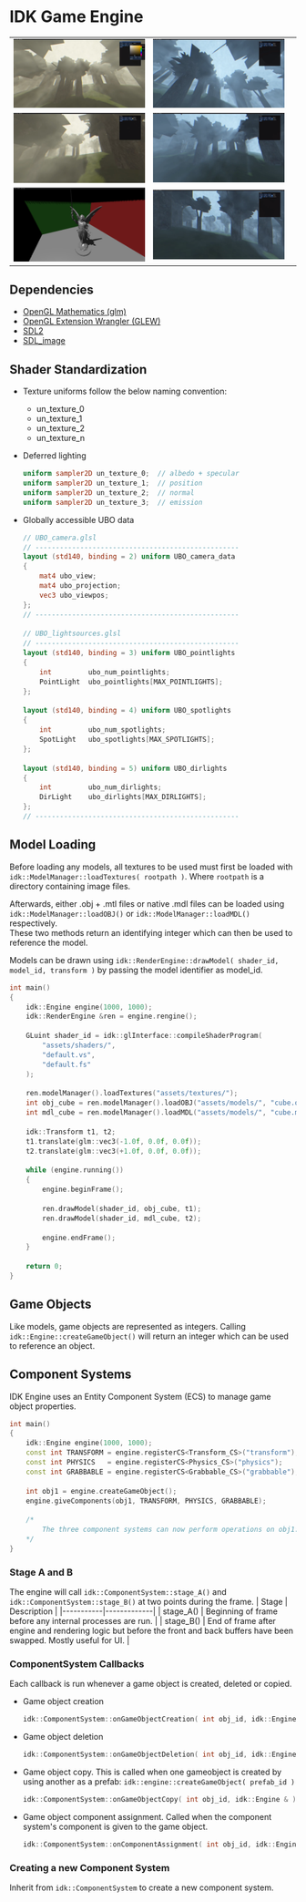 
<!-- ## Native Model Format

idk.db acts as a database for model and texture data.

| Extension | Purpose |
|-----------|---------|
| `.idktex` | Binary texture data in 8bpc rgba format |
| `.idkvts` | Binary vertex data in 32-bit format |
| `.idkmdl` | Pain text header file, pairs texture IDs with .idkvts files |


### .idktex
The first 32 bits stores the number of values to be read. \
A 16x16 image contains 256 rgba values, so the first 32 bits will be 1024 (4x256).
```txt
num_values  r g b a  r g b a  r g b a  r g b a
```


### .idkmdl
```txt
textureID vts0ID vts1ID vts2ID ...
```

### .idkvts
```txt
2   pos nrm tan uv  pos nrm tan uv
2   x y z  x y z  x y z  u v   x y z  x y z  x y z  u v
```
 -->


# IDK Game Engine

| | | |
|-|-|-|
|<img src="scr6.png">|<img src="scr3.png">| |
|<img src="scr7.png">|<img src="scr4.png">| |
|<img src="scr1.png">|<img src="scr5.png">| |


##  Dependencies
- [OpenGL Mathematics (glm)](https://github.com/g-truc/glm)
- [OpenGL Extension Wrangler (GLEW)](https://github.com/nigels-com/glew)
- [SDL2](https://github.com/libsdl-org/SDL)
- [SDL_image](https://github.com/libsdl-org/SDL_image)


## Shader Standardization
- Texture uniforms follow the below naming convention:
    - un_texture_0
    - un_texture_1
    - un_texture_2
    - un_texture_n

- Deferred lighting
    ```GLSL
    uniform sampler2D un_texture_0;  // albedo + specular
    uniform sampler2D un_texture_1;  // position
    uniform sampler2D un_texture_2;  // normal
    uniform sampler2D un_texture_3;  // emission
    ```


- Globally accessible UBO data
    ```GLSL
    // UBO_camera.glsl
    // --------------------------------------------------
    layout (std140, binding = 2) uniform UBO_camera_data
    {
        mat4 ubo_view;
        mat4 ubo_projection;
        vec3 ubo_viewpos;
    };
    // --------------------------------------------------

    // UBO_lightsources.glsl
    // --------------------------------------------------
    layout (std140, binding = 3) uniform UBO_pointlights
    {
        int         ubo_num_pointlights;
        PointLight  ubo_pointlights[MAX_POINTLIGHTS];
    };

    layout (std140, binding = 4) uniform UBO_spotlights
    {
        int         ubo_num_spotlights;
        SpotLight   ubo_spotlights[MAX_SPOTLIGHTS];
    };

    layout (std140, binding = 5) uniform UBO_dirlights
    {
        int         ubo_num_dirlights;
        DirLight    ubo_dirlights[MAX_DIRLIGHTS];
    };
    // --------------------------------------------------
    ```


## Model Loading
Before loading any models, all textures to be used must first be loaded with `idk::ModelManager::loadTextures( rootpath )`. Where `rootpath` is a directory containing image files.

Afterwards, either .obj + .mtl files or native .mdl files can be loaded using `idk::ModelManager::loadOBJ()` or `idk::ModelManager::loadMDL()` respectively. \
These two methods return an identifying integer which can then be used to reference the model.

Models can be drawn using `idk::RenderEngine::drawModel( shader_id, model_id, transform )` by passing the model identifier as model_id.


```C++
int main()
{
    idk::Engine engine(1000, 1000);
    idk::RenderEngine &ren = engine.rengine();

    GLuint shader_id = idk::glInterface::compileShaderProgram(
        "assets/shaders/",
        "default.vs",
        "default.fs"
    );

    ren.modelManager().loadTextures("assets/textures/");
    int obj_cube = ren.modelManager().loadOBJ("assets/models/", "cube.obj", "cube.mtl");
    int mdl_cube = ren.modelManager().loadMDL("assets/models/", "cube.mdl");

    idk::Transform t1, t2;
    t1.translate(glm::vec3(-1.0f, 0.0f, 0.0f));
    t2.translate(glm::vec3(+1.0f, 0.0f, 0.0f));

    while (engine.running())
    {
        engine.beginFrame();

        ren.drawModel(shader_id, obj_cube, t1);
        ren.drawModel(shader_id, mdl_cube, t2);

        engine.endFrame();
    }

    return 0;
}
```


## Game Objects
Like models, game objects are represented as integers. Calling `idk::Engine::createGameObject()` will return an integer which can be used to reference an object.

## Component Systems
IDK Engine uses an Entity Component System (ECS) to manage game object properties.



```C++
int main()
{
    idk::Engine engine(1000, 1000);
    const int TRANSFORM = engine.registerCS<Transform_CS>("transform");
    const int PHYSICS   = engine.registerCS<Physics_CS>("physics");
    const int GRABBABLE = engine.registerCS<Grabbable_CS>("grabbable");
    
    int obj1 = engine.createGameObject();
    engine.giveComponents(obj1, TRANSFORM, PHYSICS, GRABBABLE);

    /*
        The three component systems can now perform operations on obj1.
    */
}
```

### Stage A and B
The engine will call `idk::ComponentSystem::stage_A()` and `idk::ComponentSystem::stage_B()` at two points during the frame.
| Stage     | Description |
|-----------|-------------|
| stage_A() | Beginning of frame before any internal processes are run. |
| stage_B() | End of frame after engine and rendering logic but before the front and back buffers have been swapped. Mostly useful for UI. |


### ComponentSystem Callbacks
Each callback is run whenever a game object is created, deleted or copied.

- Game object creation
    ```C++
    idk::ComponentSystem::onGameObjectCreation( int obj_id, idk::Engine & )
    ```


- Game object deletion
    ```C++
    idk::ComponentSystem::onGameObjectDeletion( int obj_id, idk::Engine & )
    ```


- Game object copy. This is called when one gameobject is created by using another as a prefab: `idk::engine::createGameObject( prefab_id )`
    ```C++
    idk::ComponentSystem::onGameObjectCopy( int obj_id, idk::Engine & )
    ```


- Game object component assignment. Called when the component system's component is given to the game object.
    ```C++
    idk::ComponentSystem::onComponentAssignment( int obj_id, idk::Engine & )
    ```

### Creating a new Component System
Inherit from `idk::ComponentSystem` to create a new component system.
